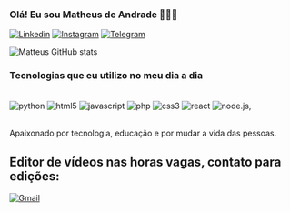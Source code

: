 


### Olá! Eu sou Matheus de Andrade 🙋🏽‍♂️

[![Linkedin](https://img.shields.io/badge/LinkedIn-0077B5?style=for-the-badge&logo=linkedin&logoColor=white)](www.linkedin.com/in/matheus-de-andrade-5a430b301)
[![Instagram](https://img.shields.io/badge/Instagram-E4405F?style=for-the-badge&logo=instagram&logoColor=white)](https://www.instagram.com/mateus.devop/)
[![Telegram](https://img.shields.io/badge/Telegram-2CA5E0?style=for-the-badge&logo=telegram&logoColor=white)](https://t.me/+kfd6wcc13d41YTVh)

![Matteus GitHub stats](https://github-readme-stats.vercel.app/api?username=matteusdeveloper&show_icons=true&theme=dracula)

### Tecnologias que eu utilizo no meu dia a dia

<div style ="display: inline_block"><br/>
  <img align="center" alt="python" src="https://img.shields.io/badge/Python-3776AB?style=for-the-badge&logo=python&logoColor=white" />
  <img align="center" alt="html5" src="https://img.shields.io/badge/HTML5-E34F26?style=for-the-badge&logo=html5&logoColor=white" />
  <img align="center" alt="javascript" src="https://img.shields.io/badge/JavaScript-323330?style=for-the-badge&logo=javascript&logoColor=F7DF1E" />
  <img align="center" alt="php" src="https://img.shields.io/badge/PHP-777BB4?style=for-the-badge&logo=php&logoColor=white" />
  <img align="center" alt="css3" src="https://img.shields.io/badge/CSS3-1572B6?style=for-the-badge&logo=css3&logoColor=white" />
  <img align="center" alt="react" src="https://img.shields.io/badge/React-20232A?style=for-the-badge&logo=react&logoColor=61DAFB" />
  <img align="center" alt="node.js," src="https://img.shields.io/badge/React-20232A?style=for-the-badge&logo=react&logoColor=61DAFB" />
</div><br/>

Apaixonado por tecnologia, educação e por mudar a vida das pessoas.

## Editor de vídeos nas horas vagas, contato para edições:
[![Gmail](https://img.shields.io/badge/Gmail-D14836?style=for-the-badge&logo=gmail&logoColor=white)](matteus.develeoper@gmail.com)

